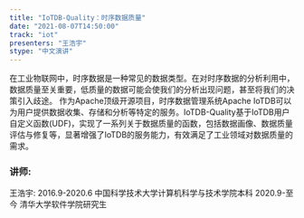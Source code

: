 ```yaml
---
title: "IoTDB-Quality：时序数据质量"
date: "2021-08-07T14:50:00" 
track: "iot"
presenters: "王浩宇"
stype: "中文演讲"
---
```

在工业物联网中，时序数据是一种常见的数据类型。在对时序数据的分析利用中，数据质量至关重要，低质量的数据可能会使我们的分析出现问题，甚至将我们的决策引入歧途。
 作为Apache顶级开源项目，时序数据管理系统Apache IoTDB可以为用户提供数据收集、存储和分析等特定的服务。IoTDB-Quality基于IoTDB用户自定义函数(UDF)，实现了一系列关于数据质量的函数，包括数据画像、数据质量评估与修复等，显著增强了IoTDB的服务能力，有效满足了工业领域对数据质量的需求。
 ### 讲师: 
 王浩宇: 2016.9-2020.6 中国科学技术大学计算机科学与技术学院本科
2020.9-至今  清华大学软件学院研究生